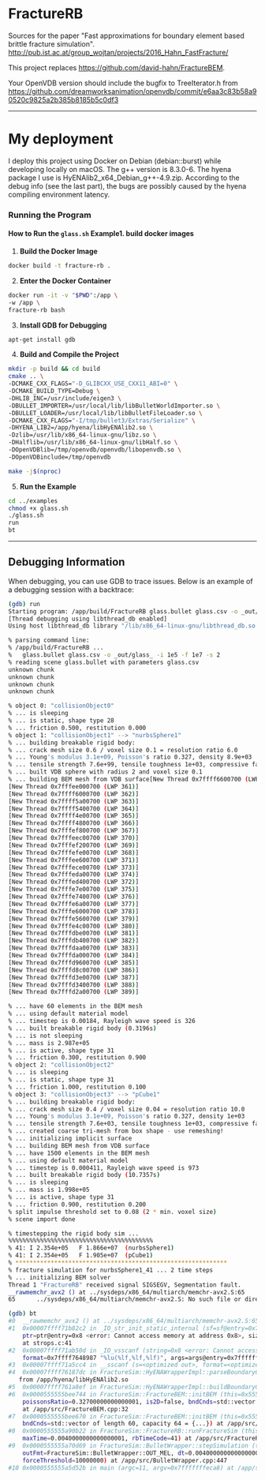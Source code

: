 # FractureRB

Sources for the paper "Fast approximations for boundary element based brittle fracture simulation".
http://pub.ist.ac.at/group_wojtan/projects/2016_Hahn_FastFracture/



This project replaces https://github.com/david-hahn/FractureBEM.

Your OpenVDB version should include the bugfix to TreeIterator.h from
https://github.com/dreamworksanimation/openvdb/commit/e6aa3c83b58a90520c9825a2b385b8185b5c0df3

---

# My deployment

I deploy this project using Docker on Debian (debian::burst) while developing locally on macOS. The g++ version is 8.3.0-6. The hyena package I use is HyENAlib2_x64_Debian_g++-4.9.zip. According to the debug info (see the last part), the bugs are possibly caused by the hyena compiling environment latency.

### Running the Program

#### How to Run the `glass.sh` Example1. build docker images
1. **Build the Docker Image**
```bash
docker build -t fracture-rb . 
```

2. **Enter the Docker Container**
```bash
docker run -it -v "$PWD":/app \
-w /app \
fracture-rb bash
```


3. **Install GDB for Debugging**
```bash
apt-get install gdb
```

4. **Build and Compile the Project**
```bash
mkdir -p build && cd build
cmake .. \
-DCMAKE_CXX_FLAGS="-D_GLIBCXX_USE_CXX11_ABI=0" \
-DCMAKE_BUILD_TYPE=Debug \
-DHLIB_INC=/usr/include/eigen3 \
-DBULLET_IMPORTER=/usr/local/lib/libBulletWorldImporter.so \
-DBULLET_LOADER=/usr/local/lib/libBulletFileLoader.so \
-DCMAKE_CXX_FLAGS="-I/tmp/bullet3/Extras/Serialize" \
-DHYENA_LIB2=/app/hyena/libHyENAlib2.so \
-Dzlib=/usr/lib/x86_64-linux-gnu/libz.so \
-DHalflib=/usr/lib/x86_64-linux-gnu/libHalf.so \
-DOpenVDBlib=/tmp/openvdb/openvdb/libopenvdb.so \
-DOpenVDBinclude=/tmp/openvdb

make -j$(nproc)
```

5. **Run the Example**
```bash
cd ../examples
chmod +x glass.sh
./glass.sh
run
bt
```

---

## Debugging Information

When debugging, you can use GDB to trace issues. Below is an example of a debugging session with a backtrace:

```bash
(gdb) run
Starting program: /app/build/FractureRB glass.bullet glass.csv -o _out/glass_ -i 1e5 -f 1e7 -s 2
[Thread debugging using libthread_db enabled]
Using host libthread_db library "/lib/x86_64-linux-gnu/libthread_db.so.1".

% parsing command line: 
% /app/build/FractureRB ...
%   glass.bullet glass.csv -o _out/glass_ -i 1e5 -f 1e7 -s 2
% reading scene glass.bullet with parameters glass.csv
unknown chunk
unknown chunk
unknown chunk
unknown chunk

% object 0: "collisionObject0" 
% ... is sleeping
% ... is static, shape type 28
% ... friction 0.500, restitution 0.000
% object 1: "collisionObject1" --> "nurbsSphere1"
% ... building breakable rigid body:
% ... crack mesh size 0.6 / voxel size 0.1 = resolution ratio 6.0
% ... Young's modulus 3.1e+09, Poisson's ratio 0.327, density 8.9e+03
% ... tensile strength 7.6e+99, tensile toughness 1e+03, compressive factor 3.000
% ... built VDB sphere with radius 2 and voxel size 0.1
% ... building BEM mesh from VDB surface[New Thread 0x7ffff6600700 (LWP 360)]
[New Thread 0x7fffee000700 (LWP 361)]
[New Thread 0x7ffff6000700 (LWP 362)]
[New Thread 0x7ffff5a00700 (LWP 363)]
[New Thread 0x7ffff5400700 (LWP 364)]
[New Thread 0x7ffff4e00700 (LWP 365)]
[New Thread 0x7ffff4800700 (LWP 366)]
[New Thread 0x7fffef800700 (LWP 367)]
[New Thread 0x7fffeec00700 (LWP 370)]
[New Thread 0x7fffef200700 (LWP 369)]
[New Thread 0x7fffefe00700 (LWP 368)]
[New Thread 0x7fffee600700 (LWP 371)]
[New Thread 0x7fffece00700 (LWP 373)]
[New Thread 0x7fffeda00700 (LWP 374)]
[New Thread 0x7fffed400700 (LWP 372)]
[New Thread 0x7fffe7e00700 (LWP 375)]
[New Thread 0x7fffe7400700 (LWP 376)]
[New Thread 0x7fffe6a00700 (LWP 377)]
[New Thread 0x7fffe6000700 (LWP 378)]
[New Thread 0x7fffe5600700 (LWP 379)]
[New Thread 0x7fffe4c00700 (LWP 380)]
[New Thread 0x7fffdbe00700 (LWP 381)]
[New Thread 0x7fffdb400700 (LWP 382)]
[New Thread 0x7fffdaa00700 (LWP 383)]
[New Thread 0x7fffda000700 (LWP 384)]
[New Thread 0x7fffd9600700 (LWP 385)]
[New Thread 0x7fffd8c00700 (LWP 386)]
[New Thread 0x7fffd3e00700 (LWP 387)]
[New Thread 0x7fffd3400700 (LWP 388)]
[New Thread 0x7fffd2a00700 (LWP 389)]

% ... have 60 elements in the BEM mesh
% ... using default material model
% ... timestep is 0.00184, Rayleigh wave speed is 326
% ... built breakable rigid body (0.3196s)
% ... is not sleeping
% ... mass is 2.987e+05
% ... is active, shape type 31
% ... friction 0.300, restitution 0.900
% object 2: "collisionObject2" 
% ... is sleeping
% ... is static, shape type 31
% ... friction 1.000, restitution 0.100
% object 3: "collisionObject3" --> "pCube1"
% ... building breakable rigid body:
% ... crack mesh size 0.4 / voxel size 0.04 = resolution ratio 10.0
% ... Young's modulus 3.1e+09, Poisson's ratio 0.327, density 1e+03
% ... tensile strength 7.6e+03, tensile toughness 1e+03, compressive factor 6.000
% ... created coarse tri-mesh from box shape - use remeshing!
% ... initializing implicit surface
% ... building BEM mesh from VDB surface
% ... have 1500 elements in the BEM mesh
% ... using default material model
% ... timestep is 0.000411, Rayleigh wave speed is 973
% ... built breakable rigid body (10.7357s)
% ... is sleeping
% ... mass is 1.998e+05
% ... is active, shape type 31
% ... friction 0.900, restitution 0.200
% split impulse threshold set to 0.08 (2 * min. voxel size)
% scene import done

% timestepping the rigid body sim ...
%%%%%%%%%%%%%%%%%%%%%%%%%%%%%%%%%%%%%%%%%
% 41: I 2.354e+05   F 1.866e+07  (nurbsSphere1)
% 41: I 2.354e+05   F 1.905e+07  (pCube1)
% ************************************************************
% fracture simulation for nurbsSphere1_41 ... 2 time steps
% ... initializing BEM solver
Thread 1 "FractureRB" received signal SIGSEGV, Segmentation fault.
__rawmemchr_avx2 () at ../sysdeps/x86_64/multiarch/memchr-avx2.S:65
65      ../sysdeps/x86_64/multiarch/memchr-avx2.S: No such file or directory.

(gdb) bt
#0  __rawmemchr_avx2 () at ../sysdeps/x86_64/multiarch/memchr-avx2.S:65
#1  0x00007ffff71b82c2 in _IO_str_init_static_internal (sf=sf@entry=0x7fffffffc420, 
    ptr=ptr@entry=0x8 <error: Cannot access memory at address 0x8>, size=size@entry=0, pstart=pstart@entry=0x0)
    at strops.c:41
#2  0x00007ffff71ab50d in _IO_vsscanf (string=0x8 <error: Cannot access memory at address 0x8>, 
    format=0x7ffff7648987 "%lu(%lf,%lf,%lf)", args=args@entry=0x7fffffffc550) at iovsscanf.c:40
#3  0x00007ffff71a5cc4 in __sscanf (s=<optimized out>, format=<optimized out>) at sscanf.c:32
#4  0x00007ffff76187dc in FractureSim::HyENAWrapperImpl::parseBoundaryCnd(char const*, hyena::BCData&) ()
   from /app/hyena/libHyENAlib2.so
#5  0x00007ffff761a8ef in FractureSim::HyENAWrapperImpl::buildBoundaryCnd(std::vector<std::string, std::allocator<std::string> > const&) () from /app/hyena/libHyENAlib2.so
#6  0x0000555555bee744 in FractureSim::FractureBEM::initBEM (this=0x555555ee67b0, youngsModulus=3100000000, 
    poissonsRatio=0.32700000000000001, is2D=false, bndCnds=std::vector of length 60, capacity 64 = {...})
    at /app/src/FractureBEM.cpp:32
#7  0x0000555555bee670 in FractureSim::FractureBEM::initBEM (this=0x555555ee67b0, material=..., is2D=false, 
    bndCnds=std::vector of length 60, capacity 64 = {...}) at /app/src/FractureBEM.cpp:22
#8  0x0000555555a90b22 in FractureSim::FractureRB::runFractureSim (this=0x555555eef240, 
    maxTime=0.0040000000000000001, rbTimeCode=41) at /app/src/FractureRB.cpp:201
#9  0x0000555555a70d69 in FractureSim::BulletWrapper::stepSimulation (this=0x7fffffffdd00, outPtr=0x7fffffffe120, 
    outFmt=FractureSim::BulletWrapper::OUT_MEL, dt=0.0040000000000000001, impulseThreshold=100000, 
    forceThreshold=10000000) at /app/src/BulletWrapper.cpp:447
#10 0x0000555555a5d52b in main (argc=11, argv=0x7fffffffeca8) at /app/src/main.cpp:46
```